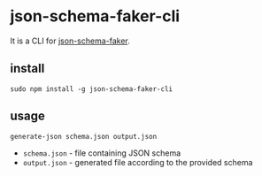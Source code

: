 # json-schema-faker-cli

It is a CLI for [json-schema-faker](https://www.npmjs.com/package/json-schema-faker).

## install

`sudo npm install -g json-schema-faker-cli`

## usage

`generate-json schema.json output.json`

- `schema.json` - file containing JSON schema
- `output.json` - generated file according to the provided schema
